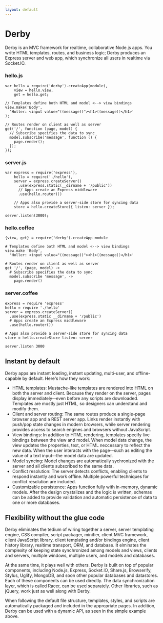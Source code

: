 ```yaml
---
layout: default
---
```


# Derby

Derby is an MVC framework for realtime, collaborative Node.js apps. You write HTML templates, routes, and business logic; Derby produces an Express server and web app, which synchronize all users in realtime via Socket.IO.

### hello.js

    var hello = require('derby').createApp(module),
        view = hello.view,
        get = hello.get;
    
    // Templates define both HTML and model <--> view bindings
    view.make('Body',
      'Holler: <input value="((message))"><h1>((message))</h1>'
    );

    // Routes render on client as well as server
    get('/', function (page, model) {
      // Subscribe specifies the data to sync
      model.subscribe('message', function () {
        page.render();
      });
    });

### server.js

    var express = require('express'),
        hello = require('./hello'),
        server = express.createServer()
          .use(express.static(__dirname + '/public'))
          // Apps create an Express middleware
          .use(hello.router())
    
        // Apps also provide a server-side store for syncing data
        store = hello.createStore({ listen: server });
    
    server.listen(3000);

### hello.coffee

    {view, get} = require('derby').createApp module
    
    # Templates define both HTML and model <--> view bindings
    view.make 'Body',
      'Holler: <input value="((message))"><h1>((message))</h1>'

    # Routes render on client as well as server
    get '/', (page, model) ->
      # Subscribe specifies the data to sync
      model.subscribe 'message', ->
        page.render()

### server.coffee

    express = require 'express'
    hello = require './hello'
    server = express.createServer()
      .use(express.static __dirname + '/public')
      # Apps create an Express middleware
      .use(hello.router())
    
    # Apps also provide a server-side store for syncing data
    store = hello.createStore listen: server
    
    server.listen 3000

## Instant by default

Derby apps are instant loading, instant updating, multi-user, and offline-capable by default. Here's how they work:

  * HTML templates: Mustache-like templates are rendered into HTML on both the server and client. Because they render on the server, pages display immediately--even before any scripts are downloaded. Templates are mostly just HTML, so designers can understand and modify them.
  * Client and server routing: The same routes produce a single-page browser app and a REST server app. Links render instantly with push/pop state changes in modern browsers, while server rendering provides access to search engines and browsers without JavaScript.
  * View bindings: In addition to HTML rendering, templates specify live bindings between the view and model. When model data change, the view updates the properties, text, or HTML neccessary to reflect the new data. When the user interacts with the page--such as editing the value of a text input--the model data are updated.
  * Model syncing: Model changes are automatically sychronized with the server and all clients subscribed to the same data.
  * Conflict resolution: The server detects conflicts, enabling clients to respond instantly and work offline. Multiple powerful techniques for conflict resolution are included.
  * Customizable persistence: Apps function fully with in-memory, dynamic models. After the design crystalizes and the logic is written, schemas can be added to provide validation and automatic persistence of data to one or more databases.

## Flexibility without the glue code

Derby eliminates the tedium of wiring together a server, server templating engine, CSS compiler, script packager, minifier, client MVC framework, client JavaScript library, client templating and/or bindings engine, client history library, realtime transport, ORM, and database. It elminates the complexity of keeping state synchronized among models and views, clients and servers, multiple windows, multiple users, and models and databases.

At the same time, it plays well with others. Derby is built on top of popular components, including Node.js, Express, Socket.IO, Share.js, Browserify, Stylus, Uglify, MongoDB, and soon other popular databases and datastores. Each of these components can be used directly. The data synchronization layer, which is called Racer, can be used separately. Other libraries, such as jQuery, work just as well along with Derby.

When following the default file structure, templates, styles, and scripts are automatically packaged and included in the appropriate pages. In addition, Derby can be used with a dynamic API, as seen in the simple example above.

